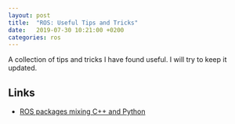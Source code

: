 ```yaml
---
layout: post
title:  "ROS: Useful Tips and Tricks"
date:   2019-07-30 10:21:00 +0200
categories: ros
---
```

A collection of tips and tricks I have found useful. I will try to keep it updated.

## Links

* [ROS packages mixing C++ and Python](https://answers.ros.org/question/257653/standards-for-mixing-c-and-python-nodes-in-same-package/)
